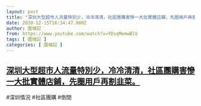 ```yaml
---
layout: post
title: "深圳大型超市人流量特別少，冷冷清清，社區團購害慘一大批實體店鋪，先圈用戶再割韭菜。"
date: 2020-12-15T16:34:47.000Z
author: 圍城記
from: https://www.youtube.com/watch?v=YDsqMemwBlU
tags: [ 圍城記 ]
categories: [ 圍城記 ]
---
```

<!--1608050087000-->
[深圳大型超市人流量特別少，冷冷清清，社區團購害慘一大批實體店鋪，先圈用戶再割韭菜。](https://www.youtube.com/watch?v=YDsqMemwBlU)
------

<div>
#深圳情況 #社區團購 #倒閉
</div>
